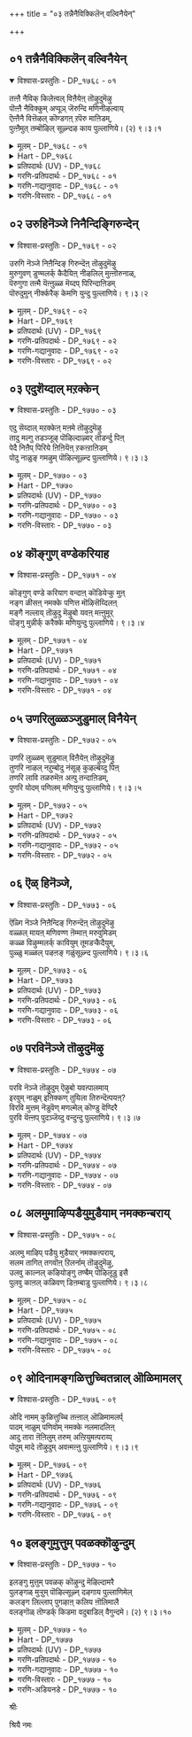 +++
title = "०३ तन्नैनैविक्किलॆन् वल्विनैयेन्"

+++


## ०१ तन्नैनैविक्किलॆन् वल्विनैयेन्

<details open><summary>विश्वास-प्रस्तुतिः - DP_१७६८ - ०१</summary>

तऩ्ऩै नैविक् किलेऩ्वल् विऩैयेऩ् तॊऴुदुमॆऴु  
पॊऩ्ऩै नैविक्कुम् अप्पूञ् जॆरुन्दि मणिनीऴल्वाय्  
ऎऩ्ऩैनै वित्तॆऴल् कॊण्डगऩ् ऱपॆरु माऩिडम्,  
पुऩ्ऩैमुत् तम्बॊऴिल् सूऴ्न्दऴ काय पुल्लाणिये। (२) ९।३।१
</details>

<details><summary>मूलम् - DP_१७६८ - ०१</summary>

तऩ्ऩै नैविक् किलेऩ्वल् विऩैयेऩ् तॊऴुदुमॆऴु  
पॊऩ्ऩै नैविक्कुम् अप्पूञ् जॆरुन्दि मणिनीऴल्वाय्  
ऎऩ्ऩैनै वित्तॆऴल् कॊण्डगऩ् ऱपॆरु माऩिडम्,  
पुऩ्ऩैमुत् तम्बॊऴिल् सूऴ्न्दऴ काय पुल्लाणिये। (२) ९।३।१
</details>

<details><summary>Hart - DP_१७६८</summary>

She says,  
“O heart, you suffer with your love \ for him:  
How can I control it?  
Is it because of my bad karma?  
In the cool shadows of the cherundi grove  
blooming with golden flowers he loved me  
and then left me taking my beauty with him:  
He is the god of Thiruppullāni  
where the punnai trees shed pearl-like flowers in the groves:  
O heart, let us go there and worship him:”
</details>

<details><summary>प्रतिपदार्थः (UV) - DP_१७६८</summary>

**वल्विऩैयेऩ्** = कॊडिय पावत्तैयुडैय नाऩ्; **तऩ्ऩै** = ऎऩ्ऩै; **नैविक्किलेऩ्** = अऴित्तुक्कॊळ्ळ माट्टेऩ्; **पॊऩ्ऩै** = पॊऩ्ऩै; **नैविक्कुम्** = तोऱ्कडिक्कवल्ल; **अप् पूञ् जॆरुन्दि** = पुऩ्ऩैप् पूक्कळिऩ्; **मण नीऴल् वाय्** = मणमुळ्ळ निऴलिले; **ऎऩ्ऩै नैवित्तु** = ऎऩ्ऩै ईडुबडुत्ति कलन्द; **ऎऴिल्** = ऎऩ् मेऩि निऱत्तै; **कॊण्डु अगऩ्ऱ** = कवर्न्दु कॊण्डु अगऩ्ऱ; **पॆरुमाऩिडम्** = पॆरुमाऩ् इरुक्कुमिडम्; **पुऩ्ऩै मुत्तम्** = मुत्तुप्पोऩ्ऱ पूक्कळैयुडैय; **पॊऴिल्** = पुऩ्ऩैमरच् चोलैगळाल्; **सूऴ्न्दु अऴगु आय** = सूऴ्न्द अऴगिय; **पुल्लाणिये** = तिरुप्पुल्लाणियै; **तॊऴुदुम् ऎऴु** = तॊऴुवोम् ऎऴुन्दिरु मऩमे!
</details>

<details><summary>गरणि-प्रतिपदार्थः - DP_१७६८ - ०१</summary>

तन्नै=नन्नन्नु, नैविक्किल्=बाधॆगॆ ऒळगु माडुवुदरिन्द, ऎन्=एनु फल? वल् विनैयेन्=कडुपापगळन्नु नानु माडिदवळु, तॊऴुदुम्=पूजिसि, ऎऴु=अभ्युदयगॊळ्ळुवुदक्कॆ, पॊन्नै=चिन्नवन्नु, नैविक्कूम्=निवाळिसुवन्थ, अ पू शॆरुन्दि=आ हूवाद सुरहॊन्नॆय, मणम्=परिमळद, नीऴल् वाय्=नॆळलिनल्लि, ऎन्नै=नन्नन्नु, नैवित्तु=हण्णुमाडि, ऎऴिल् कॊण्डु=सौन्दर्यवन्नु सूरॆगॊण्डु, अहन्ऱ=अगलि होद, पॆरुमान्=\(भगवन्तन\) परमपुरुषन, इडन्=स्थळवाद, पुन्नै=सुरहॊन्नॆय, मुत्तुम्=मुत्तिनन्थ मॊग्गुगळुळ्ळ, पॊऴिल्=तोपुगळिन्द, शूऴ्न्द=सुत्तुवरिद,अऴहाय=सुन्दरवाद\(सॊबगिन\), पुल्लाणिये-तिरुप्पुल्लाणि क्षेत्रवे.
</details>

<details><summary>गरणि-गद्यानुवादः - DP_१७६८ - ०१</summary>

नन्नन्नु बाधॆगॆ ऒळगु माडुवुदरिन्द एनु फल? नानु कडुपापि, पूजिसि अभ्युदयगॊळ्ळुवुदक्कॆ चिन्नवन्नु निवाळिसुवन्थ \(सूरॆगॊळ्ळुवन्थ\) आ हूवाद सुरहॊन्नॆय परिमळद नॆरळिनल्लि नन्नन्नु हण्णुमाडि\(पक्वगॊळिसि\) नन्न सौन्दर्यवन्नु सूरॆगॊण्डु अगलिहोद परमपुरुषनु नॆलसिरुव स्थळवॆन्दरॆ, मुत्तिनन्थ सुरहॊन्नॆय मॊग्गुगळुळ्ळ तोपुगळिन्द सुत्तुवरिद सॊबगिन तिरुप्पुल्लाणि क्षेत्रवे.\(१\)
</details>

<details><summary>गरणि-विस्तारः - DP_१७६८ - ०१</summary>

हिन्दिन तिरुमॊऴिगळल्लि आऴ्वाररु तम्मन्नु परमपुरुषनाद भगवन्तनल्लि अनुरक्तळागिरुव नवयौवन सुन्दरियॆन्दु भाविसिकॊण्डु, तन्न स्वामियु तन्न मनद इङ्गितवन्नु ऎन्दिगॆ ईडेरिसुवनो ऎन्दु हम्बलिसि हाडिदरष्टॆ. स्वामियु अवरन्नु

बॆरगुगॊळिसि, अवरॊडनॆ कूडिकॊण्डु अवर सेवॆयन्नु कैगॊळ्ळदन्तॆ, अवरिन्द अगलिहोदनु. आद्दरिन्द अवनन्नु हुडुकुत्ता अवनु नॆलसिरुव दिव्यक्षेत्रक्कॆ तावे होगलिद्दारॆ.

युवतियु\(आऴ्वाररु\)हेळुत्ताळॆ- नन्न प्रियतमनु नन्न बळिगॆ बरुत्तानॆन्दु अवनिगागि ऎदुरुनोडुत्ता, नाने नन्ननु हिंसॆपडिसिकॊळ्ळुवुदरिन्द एनु फल? स्वामियु तन्न दिव्यसौन्दर्यवन्नु ननगॆ तोरिसि, बॆरगुगॊळिसि, नन्न मनस्सन्नु सूरॆगॊण्डु नन्नन्नु हण्णुमाडि, नन्नन्नगलि हॊरटुहोदनल्ल\! मुत्तिनन्तिरुव सुरहॊन्नॆय मॊग्गुगळु जगियुत्तिरुव तोपुगळिन्द सुत्तुवरिदिरुव सॊबगिनिन्द तुम्बिरुव तिरुप्पुल्लाणि क्षेत्रदल्लि नन्न स्वामियु नॆलसिद्दानाद्दरिन्द, नानु अल्लिगे होगि अवनॊडनॆ कलॆतुकॊळ्ळुवॆनु.
</details>

## ०२ उरुहिनॆञ्जे निनैन्दिङ्गिरुन्देन्

<details open><summary>विश्वास-प्रस्तुतिः - DP_१७६९ - ०२</summary>

उरुगि नॆञ्जे निऩैन्दिङ् गिरुन्दॆऩ् तॊऴुदुमॆऴु  
मुरुगुवण् डुण्मलर्क् कैदैयिऩ् नीऴलिल् मुऩ्ऩॊरुनाळ्,  
पॆरुगुगा तऩ्मै यॆऩ्ऩुळ्ळ मॆय्दप् पिरिन्दाऩिडम्  
पॊरुदुमुन् नीर्क्करैक् केमणि युन्दु पुल्लाणिये। ९।३।२
</details>

<details><summary>मूलम् - DP_१७६९ - ०२</summary>

उरुगि नॆञ्जे निऩैन्दिङ् गिरुन्दॆऩ् तॊऴुदुमॆऴु  
मुरुगुवण् डुण्मलर्क् कैदैयिऩ् नीऴलिल् मुऩ्ऩॊरुनाळ्,  
पॆरुगुगा तऩ्मै यॆऩ्ऩुळ्ळ मॆय्दप् पिरिन्दाऩिडम्  
पॊरुदुमुन् नीर्क्करैक् केमणि युन्दु पुल्लाणिये। ९।३।२
</details>

<details><summary>Hart - DP_१७६९</summary>

She says,  
“O heart! You melt with love:  
What is the use of staying here thinking of him?  
Once, one day, he loved me under the shadow of blooming thazhai plants  
where singing bees drink honey from the flowers,  
and left me there  
and since then my love for him has grown in my heart:  
He is the god of Thiruppullāni where the waves dash on the banks  
of the river and leave jewels:  
O heart, come let us go and worship him:”
</details>

<details><summary>प्रतिपदार्थः (UV) - DP_१७६९</summary>

**नॆञ्जे!** = मऩमे!; **इङ्गु इरुन्दु** = इङ्गेयिरुन्दुगॊण्डु; **निऩैन्दु उरुगि** = सिन्दित्तु उरुगुवदऩाल्; **ऎऩ्** = ऎऩ्ऩ पयऩ्; **मुरुगु वण्डु उण्** = वण्डुगळ् तेऩैप् परुगुम्; **मलर्क् कैदैयिऩ्** = ताऴम्बूक्कळिऩ्; **नीऴलिऩ् मुऩ् ऒरुनाळ्** = निऴलिले मुऩ्बु ऒरु नाळ्; **ऎऩ् उळ्ळम्** = ऎऩ् नॆञ्जिल्; **पॆरुगु कादऩ्मै ऎय्द** = कादल् वळर्त्तवऩ्; **पिरिन्दाऩ्** = पिरिन्दु पोऩ पॆरुमाऩ्; **इडम्** = इरुक्कुमिडम्; **पॊरुदु** = अलैगळोडु; **मुन्नीर् करैक्के** = कूडिऩ कडऱ्करैयिले; **मणि उन्दु** = रत्ऩङ्गळैत् तळ्ळिक्कॊण्डु वरुम्; **पुल्लाणिये** = तिरुबुल्लाणियैच् चॆऩ्ऱु अडैन्दु; **तॊऴुदुम् ऎऴु** = तॊऴुवोम् ऎऴुन्दिरु
</details>

<details><summary>गरणि-प्रतिपदार्थः - DP_१७६९ - ०२</summary>

उरुहि=करगिद, नॆञ्जे=मनस्से, निनैन्दु=नॆनॆनॆनॆदु, इङ्गॆ-इल्लिये, इरुन्दु=इरुवुदरिन्द, ऎन्=एनु फल? तॊऴुदुम् ऎऴु= सेवॆ माडुवुदक्कॆ एळु\(हॊरडु\), मुरुहु=जेनन्नु, वण्डु=दुम्बिगळु, उण्=उण्णुवन्थ, मलर्=हूवाद, कैदैयिन्=केदगॆय मरगळ, नीऴलिल्=नॆरळल्लि, मुन् ऒरुनाळ्=हिन्दॆ ऒन्दु दिन, पॆरुहु=उक्कि बरुत्तिरुव\(हरियुत्तिरुव\), कादन्मै=प्रेमवन्नु, ऎन् उळ्ळम् ऎय्द=नन्न अन्तरङ्गवु पडॆयुवन्तॆ माडि, पिरिन्दा=अगलि होदवन, इडम्=स्थळवॆम्बुदु

पॊरुदु=अलॆगळन्नु बडिदु, मुन्नीर्=कडलु, करैक्के-दडक्के,मणि=रत्नगळन्नु, उन्दु=तळ्ळुवन्थ, पुल्लाणिये-तिरुप्पुल्लाणि क्षेत्रवे.
</details>

<details><summary>गरणि-गद्यानुवादः - DP_१७६९ - ०२</summary>

करगिद मनस्स्, नॆनॆनॆनॆदु इल्लिये इरुवुदरिन्द फलवेनु? सेवॆ माडुवुदक्कॆ एळु\(हॊरडु\). दुम्बिगळु जेनन्नुण्णुवन्थ केदगॆ\(ताळॆ\)हूगळु तुम्बिरुव मरगळ नॆरळल्लि, हिन्दॆ ऒन्दु दिन नन्न अन्तरङ्गवु उक्किहरियुवन्थ प्रेमवन्नु पडॆयुवन्तॆ माडि, अगलिहोदवन स्थळवॆम्बुदु कडलु तन्न अलॆगळिन्द दडक्के रत्नगळन्नु ऎरचि तळ्ळुवन्थ तिरुप्पुल्लाणि क्षेत्रवे.\(२\)
</details>

<details><summary>गरणि-विस्तारः - DP_१७६९ - ०२</summary>

युवतियु\(आऴ्वाररु\)हेळुत्ताळॆ- नॊन्दु, करगि होगिरुव नन्न मनस्से, हिन्दॆ नडॆदद्दन्नु नॆनॆनॆनॆदु इल्लिये इरुवुदरिन्द बरुव लाभवेनु? हीगॆ माडुवुदरिन्द नन्न प्रियतमनु नन्न बळिगॆ बरुवने? हिन्दॆ ऒन्दु सल, परिमळदिन्द तुम्बि जेनु मुत्तुत्तिरुव केदगॆय वनदल्लि, मरद नॆरळल्लि स्वामियु ननगॆ काणिसिकॊण्डनु. नन्नन्नु समीपिसिदनु. अवनल्लि ननगॆ प्रेमवुण्टागुवन्तॆयू, नन्न अन्तरङ्गदिन्द प्रेमवु उक्कि हरियुवन्तॆयू माडिदनु. आ कूडले नन्नन्नगलि होदनल्ल\! ईग आ प्रियतमनु नॆलसिरुव स्थळवॆन्दरॆ कडल् करॆयल्लिरुव, कडलिन अलॆगळु नवरत्नगळन्नु दडक्कॆ ऎरचि तळ्ळुत्तिरुवन्थ तिरुप्पुल्लाणि क्षेत्रवे. मनस्से अल्लिगॆ होगोण नडॆ. नन्न प्रियतमनन्नु सन्दर्शिसोण. अवन सेवॆयल्लि तॊडगि उद्धार हॊन्दोण.
</details>

## ०३ एदुशॆय्दाल् मऱक्केन्

<details open><summary>विश्वास-प्रस्तुतिः - DP_१७७० - ०३</summary>

एदु सॆय्दाल् मऱक्केऩ् मऩमे तॊऴुदुमॆऴु  
तादु मल्गु तडञ्जूऴ् पॊऴिल्दाऴ्वर् तॊडर्न्दु पिऩ्  
पेदै निऩैप् पिरिये ऩिऩियॆऩ् ऱकऩ्ऱाऩिडम्  
पोदु नाळुङ् गमऴुम् पॊऴिल्सूऴ्न्द पुल्लाणिये। ९।३।३
</details>

<details><summary>मूलम् - DP_१७७० - ०३</summary>

एदु सॆय्दाल् मऱक्केऩ् मऩमे तॊऴुदुमॆऴु  
तादु मल्गु तडञ्जूऴ् पॊऴिल्दाऴ्वर् तॊडर्न्दु पिऩ्  
पेदै निऩैप् पिरिये ऩिऩियॆऩ् ऱकऩ्ऱाऩिडम्  
पोदु नाळुङ् गमऴुम् पॊऴिल्सूऴ्न्द पुल्लाणिये। ९।३।३
</details>

<details><summary>Hart - DP_१७७०</summary>

She says,  
“I am innocent: What can I do to forget him?  
Come, get up and let us worship him:  
He followed me into the grove  
dripping with pollen and filled with ponds  
and promised me he wouldn’t leave me, but he did:  
He is the god of Thiruppullāni  
where the fragrance of flowers spreads all day:  
O heart, come, let us go there and worship him:”
</details>

<details><summary>प्रतिपदार्थः (UV) - DP_१७७०</summary>

**मऩमे!** = मऩमे!; **एदु सॆय्दाल्** = ऎदैच् चॆय्वदऩाल् अवरै; **मऱक्केऩ्** = मऱप्पेऩ् मऱक्क मुडियविल्लैये; **तादु मल्गु** = पूक्कळिऩ् मगरन्दत्तूळ् निऱैन्द; **तडम् सूऴ्** = तडागङ्गळाल् सूऴ्न्द; **पॊऴिल्** = सोलैगळिऩ्; **ताऴ्वर्** = अरुगे ऎऩ्ऩै; **तॊडर्न्दु** = तॊडर्न्दु वन्दु; **पिऩ् पेदै निऩ्ऩै** = पेदैये! उऩ्ऩै; **पिरियेऩ् इऩि ऎऩ्ऱु** = इऩि पिरियमाट्टेऩ् ऎऩ्ऱु; **अगऩ्ऱाऩ्** = सॊल्लि पिरिन्द; **इडम्** = पॆरुमाऩिरुक्कुमिडम्; **पोदु नाळुम्** = ऎप्पोदुम् पूक्कळिऩ्; **कमऴुम्** = मणम् कमऴुम्; **पॊऴिल् सूऴ्न्द** = सोलैगळ् सूऴ्न्द; **पुल्लाणिये** = तिरुबुल्लाणियैच् चॆऩ्ऱु अडैन्दु; **तॊऴुदुम् ऎऴु** = तॊऴुवोम् ऎऴुन्दिरु
</details>

<details><summary>गरणि-प्रतिपदार्थः - DP_१७७० - ०३</summary>

एदु शॆय्दाल्=एनु माडिदरॆ, मऱक्केन्=नानु मरॆयबल्लॆ \(मरॆयुवुदक्कॆ साध्य?\) मनमे=मनस्से, तॊऴुदुम् =सेवॆ माडुवुदक्कॆ, ऎऴु=ऎद्देळु, तादु=हूविन परागगळु, मल् हु=तुम्बिकॊण्डिरुव, तटम्=तटाकगळिन्द, शूऴ्-सुत्तुवरिदिरुव, पॊऴिल्=तोपिन, ताऴ्वर्=ऎल्लॆयन्नु, तॊडर्न्दु=सेरि, पिन्=आमेलॆ

पेदै=एनू अरियदवळे, निन्नै=निन्नन्नु, पिरियेन् इनि=इन्नु अगलुवुदिल्ल, ऎन्ऱु=ऎन्दु हेळि, अहन्ऱान् इडम्=अगलिदवन स्थळवॆन्दरॆ, पोदु=अरळुव मॊग्गु, नाळुम्=यावागलू, कमऴुम्=घमघमिसुव, पॊऴिल्=तोपुगळिन्द, शूऴ्न्द=सुत्तुवरिद, पुल्लाणिये=तिरुप्पुल्लाणि क्षेत्रवे.
</details>

<details><summary>गरणि-गद्यानुवादः - DP_१७७० - ०३</summary>

एनु माडिदरॆ ताने नानु मरॆयुवुदक्कादीतु? मनस्से, सेवॆ माडुवुदक्कॆ ऎद्देळु. हूविन परागगळु तुम्बिकॊण्डिरुव तटाकगळिन्द सुत्तुवरिदिरुव तोपिन ऎल्लॆयन्नु सेरि, आ बळिक, “एनू अरियदवळे, इन्नु निन्नन्नु अगलुवुदिल्ल”ऎन्दु हेळि, अगलिदवन स्थळवॆन्दरॆ, अरळुव मॊग्गु यावागलू घमघमिसुव तोपुगळिन्द सुत्तुवरिदिरुव तिरुप्पुल्लाणिये.\(३\)
</details>

<details><summary>गरणि-विस्तारः - DP_१७७० - ०३</summary>

“एनु माडिदरॆ.......मरॆयुवुदक्कादीतु?” प्रेमिगळु अगलिदरॆ, जॊतॆगूडदिद्दरॆ, दूरसरिदरॆ, कण्मरॆयादरॆ-परस्पर मरॆयलु साध्य ऎम्बुदु सामान्यवाद अभिप्राय. आदरॆ, प्रेमवु दृढवादल्लि ई याव बगॆय उपायवू फलकारियागुवुदिल्ल. भक्तनिगॆ भगवन्तनल्लि दृढवाद भक्तिमूडदिद्दरॆ, भक्तनन्नु भगवन्तनिन्द एने माडिदरू, भक्तन मनस्सिनिन्द भगवन्तनन्नु तॊडॆदुहाकुवुदक्कॆ साध्यवागुवुदिल्ल.

“एनू अरियदवळे, इन्नु निन्निन्द अगलुवुदिल्ल”- प्रियतमनु तन्न प्रियळन्नु एकान्तस्थळक्कॆ करॆदॊय्दु, अवळन्नु नम्बिसि, तनगॆ अवळल्लि अचलवाद प्रेमविदॆयॆन्दु हेळुव मातुगळिवु. प्रापञ्चिकराद कृत्रिमप्रेमिगळ जाडन्नरियद परिशुद्धवाद मनस्सिनिन्द प्रेमिसुव प्रियळे “एनू अरियदवळु”- मुग्धप्रेयसि. तन्न प्रियनल्लि अवळिगिरुव शुद्धवाद प्रेमवे अवन मातन्नु नम्बुवन्तॆ माडुत्तदॆ. ऒन्दु वेळॆ, प्रियनु तन्न मातन्नु मुरिदरो? अवळिगॆ बलुदुःखवागुवुदु, वास्तववे. अवनन्नु हुडुकिकॊण्डु होगि, अवनन्नु ऒलिसिकॊण्डु तन्नवनन्नागि माडिकॊळ्ळुवुदे आ मुग्धप्रेमिय कॆलस.

हागॆये, भगवन्तनन्नु शुद्धमनदिन्द प्रेमिसुव भक्तनिगॆ भगवन्तन आश्वासनॆयल्लि पूर्णनम्बिकॆ. ऒन्दुवेळॆ स्वामियु भक्तन अन्तरङ्गदिन्द जारिहोदनॆन्दरॆ, आ अगलिकॆयन्नु ताळलारदॆ, भक्तनु तन्न प्रियतमनन्नु हुडुकिकॊण्डु होगि, मत्तॆ अवनन्नु तन्न अन्तरङ्गदल्लि सेरिसिकॊळ्ळुववरॆगू बिड.

युवतियु\(आऴ्वाररु\) हेळुत्ताळॆ- मनस्से, नन्न प्रियतमनन्नु नानु एनू माडिदरू मरॆयुवुदक्कागुवुदिल्ल. हिन्दॆ, अवनु नन्नन्नु बलुसुन्दरवाद एकान्त स्थळक्कॆ करॆदॊय्दु, हूगळिन्द तुम्बिकॊण्डु अवुगळ परागवन्नु समृद्धियागि चॆल्लि, अदर कम्पन्नु ऎल्लॆल्लियू हरडिरुवन्थ तटाकगळ्य् तोपुगळन्नु सुत्तुवरिदिवॆ. आ तोपिन ऎल्लॆगॆ नन्नन्नु नन्न प्रियतमनु करॆदॊय्दनु. अलि ऒण्टियागिरुव ननगॆ गुट्टिन नम्बुगॆय मातन्नु हेळिद. “इन्नुनानु निन्नन्नु अगलि होगुवुदे इल्ल” ऎन्द. आदरेनु? अवनु नन्नन्नु अगलिहोदनल्ल\! आगिन सन्निवेशवन्नु अवन दिव्यप्रेमवन्नु नानु हेगॆ मरॆतेनु? मनस्से नडॆ. अवनीग तिरुप्पुल्लाणियल्लि, यावागलू घमघमिसुव हूदोटगळ नडुवॆ नॆलसिद्दानॆ. नावु अल्लिगॆ होगोण. अवन सेवॆयल्लि तॊडगि, अवनन्नु ऒलिसिकॊळ्ळोण.
</details>

## ०४ कॊङ्गुण् वण्डेकरियाह

<details open><summary>विश्वास-प्रस्तुतिः - DP_१७७१ - ०४</summary>

कॊङ्गुण् वण्डे करियाग वन्दाऩ् कॊडियेऱ्कु मुऩ्  
नङ्ग ळीसऩ् नमक्के पणित्त मॊऴिसॆय्दिलऩ्  
मङ्गै नल्लाय् तॊऴुदु मॆऴुबो यवऩ् मऩ्ऩुमूर्  
पॊङ्गु मुन्नीर्क् करैक्के मणियुन्दु पुल्लाणिये। ९।३।४
</details>

<details><summary>मूलम् - DP_१७७१ - ०४</summary>

कॊङ्गुण् वण्डे करियाग वन्दाऩ् कॊडियेऱ्कु मुऩ्  
नङ्ग ळीसऩ् नमक्के पणित्त मॊऴिसॆय्दिलऩ्  
मङ्गै नल्लाय् तॊऴुदु मॆऴुबो यवऩ् मऩ्ऩुमूर्  
पॊङ्गु मुन्नीर्क् करैक्के मणियुन्दु पुल्लाणिये। ९।३।४
</details>

<details><summary>Hart - DP_१७७१</summary>

She says,  
“O friend, you are beautiful among women!  
Carrying a Garuda flag he came to me, loved me  
and promised that he would not leave me  
but he didn’t keep his promise:  
The only witness there was the bee that drinks honey:  
He stays in Thiruppullāṇi where the rising waves of the ocean  
dash on the banks of the river and leave jewels behind:  
Come, let us go and worship him there:”
</details>

<details><summary>प्रतिपदार्थः (UV) - DP_१७७१</summary>

**कॊङ्गु उण्** = तेऩुण्णुम्; **वण्डे** = वण्डु ऒऩ्ऱे; **करियाग** = साक्षियाग; **कॊडियेऱ्कु मुऩ्** = पाबियाऩ ऎऩ् मुऩ्; **वन्दाऩ् नङ्गळ् ईसऩ्** = वन्दाऩ् वन्द पॆरुमाऩ्; **नमक्के पणित्त** = मुऩ्बु ऎऩ्ऩिडम्; **मॊऴि सॆय्दिलऩ्** = सॊऩ्ऩबडि सॆय्यविल्लै; **मङ्गै नल्लाय्!** = उयिर्त्तोऴिये!; **पोय् अवऩ्** = अन्द पॆरुमाऩ् पोय्; **मऩ्ऩुम् ऊर्** = इरुक्कुमिडम्; **मणि** = रत्ऩङ्गळै; **उन्दु** = तळ्ळिक्कॊण्डु वरुम्; **पॊङ्गु मुन्नीर्** = अलैमोदुगिऩ्ऱ; **करैक्के** = कडऱ्करैयिलुळ्ळ; **पुल्लाणिये** = तिरुबुल्लाणियैच् चॆऩ्ऱु अडैन्दु; **तॊऴुदुम् ऎऴु** = तॊऴुवोम् ऎऴुन्दिरु
</details>

<details><summary>गरणि-प्रतिपदार्थः - DP_१७७१ - ०४</summary>

कॊङ्गु=मधुवन्नु, उण्=उण्णुव, वण्डॆ=दुम्बिगळे, करि आह=साक्षियागि, वन्दान्=बन्दनु, कॊडियेऱ्कु=पापिय हत्तिरक्कॆ, मुन्=हिन्दॆ ऒन्दु सल, नङ्गळ् ईशन्=नम्म \(नन्न\)स्वामियु, नमक्के=नमगॆये\(ननगेये\), पणित्त=आडिद\(हेळिद\), मॊऴि=मातिनन्तॆ, शॆय्दिलन्=माडलिल्ल, मङ्गैनल्लाय्=ऒळ्ळॆय हॆण्णे, तॊऴुदुम्=सेवॆ माडुवुदक्कॆ, ऎऴु=ऎद्देळु, पॊय्=होगि,अवन्=अवनु\(प्रियतमनु\), मन्नुम्=नॆलसिरुव, ऊर्=ऊरु ऎन्दरॆ

पॊङ्गु=अलॆगळु उक्किएळुव, मुन्नीर्=कडलु, करैक्के-दडक्कॆ, मणि=रत्नगळन्नु, उन्दु=तळ्ळि ऎरचुव, पुल्लाणिये=तिरुप्पुल्लाणि क्षेत्रवे.
</details>

<details><summary>गरणि-गद्यानुवादः - DP_१७७१ - ०४</summary>

ऒळ्ळॆय हॆण्णे, मधुवन्नुण्णुव दुम्बिगळ साक्षियागि नन्न स्वामियु पापियाद नन्न बळिगॆ बन्दनु. हिन्दॆ अवनु नन्नल्लि आडिद मातिनन्तॆ माडलिल्ल\! अवनीग नॆलसिरुवुदु अलॆगळु उक्कि एळुव कडलु रत्नगळन्नु दडक्कॆ तळ्ळि ऎरचुव तिरुप्पुल्लाणियल्ले. ऎद्देळु, नावु अल्लिगॆ होगि अवन सेवॆयल्लि तॊडगोण.\(४\)
</details>

<details><summary>गरणि-विस्तारः - DP_१७७१ - ०४</summary>

युवतियु आग तन्न आप्तगॆळति\(तन्न मनस्से?\)यॊडनॆ हेळुत्तिद्दाळॆ- ऒळ्ळॆय हॆण्णे, निन्नॊडनॆ नानु निजवन्ने हेळुत्तिद्देनॆ. नन्न प्रियतमनु नन्न बळिगॆ बन्दद्दु निजवे. याव मरद नॆरळल्लि अवनु नन्नन्नु सन्धिसिदनो, आ मरद हूगळल्लि मधुवन्नुण्डु नलियुत्तिद्द दुम्बिगळे अदक्कॆ साक्षि. अल्लि “नानु इन्नु मेलॆ निन्नन्नु अगलिहोगुवुदिल्ल”ऎन्दु अवनु ननगॆ आत्मीयवागि हेळिदनु. अवनाडिदन्तॆ नडॆदुकॊळ्ळलिल्ल. नन्नन्नु ऒण्टिगळन्नागि माडिद्दानॆ., कडलु आ करॆगॆ तन्न अलॆगळिन्द रत्नगळन्ने तळ्ळितन्दु हाकुत्तदॆ. आ क्षेत्रक्कॆ होगोण नडॆ. अल्लि अवनन्नु सन्धिसोण. अवन् सेवॆयल्लि तॊदगोण. अवनन्नु ऒलिसिकॊळ्ळोण.
</details>

## ०५ उणरिलुळ्ळञ्जुडुमाल् विनैयेन्

<details open><summary>विश्वास-प्रस्तुतिः - DP_१७७२ - ०५</summary>

उणरि लुळ्ळम् सुडुमाल् विऩैयेऩ् तॊऴुदुमॆऴु  
तुणरि नाऴल् नऱुम्बोदु नंसूऴ् कुऴल्बॆय्दु पिऩ्  
तणरि लावि तळरुमॆऩ अऩ्पु तन्दाऩिडम्,  
पुणरि योदम् पणिलम् मणियुन्दु पुल्लाणिये। ९।३।५
</details>

<details><summary>मूलम् - DP_१७७२ - ०५</summary>

उणरि लुळ्ळम् सुडुमाल् विऩैयेऩ् तॊऴुदुमॆऴु  
तुणरि नाऴल् नऱुम्बोदु नंसूऴ् कुऴल्बॆय्दु पिऩ्  
तणरि लावि तळरुमॆऩ अऩ्पु तन्दाऩिडम्,  
पुणरि योदम् पणिलम् मणियुन्दु पुल्लाणिये। ९।३।५
</details>

<details><summary>Hart - DP_१७७२</summary>

She says,  
“When I think of what happened to me my heart burns:  
Surely I have done bad karma:  
He decorated my hair with bunches of flagrant nyāzhal flowers,  
and loved me, but then he left me and I suffer:  
He is the god of Thirupullāni where the waves of the ocean leave conches  
and jewels on the shores: Come, let us go there and worship him:”
</details>

<details><summary>प्रतिपदार्थः (UV) - DP_१७७२</summary>

**विऩैयेऩ् उळ्ळम्** = पावियाऩ ऎऩ् उळ्ळम्; **उणरिल्** = अवरै निऩैत्त मात्तिरत्तिले; **सुडुमाल्** = कॊदिक्किऱदु; **तुणरि नाऴल्** = पूङ्गॊत्तुक्कळै उडैय कॊङ्गु; **नऱुम् पोदु** = पूक्कळिऩ् मणम् मिक्क पूक्कळै; **नम् सूऴ् कुऴल् पॆय्दु** = ऎऩ् तलैयिले सूट्टि; **पिऩ् तणरिल्** = इऩि उऩ्ऩै विट्टुप् पिरिन्दाल्; **आवि** = ऎऩ् उयिर्; **तळरुम् ऎऩ** = पिरिन्दु पोगुम् ऎऩ्ऱु; **अऩ्बु तन्दाऩ्** = अऩ्बु काट्टि पिऩ् पिरिन्द; **इडम्** = पॆरुमाऩ् इरुक्कुमिडम्; **पुणरि ओदम्** = कडल् अलैगळ्; **पणिलम् मणि** = सङ्गुगळैयुम् रत्तिऩङ्गळैयुम्; **उन्दु** = तळ्ळिक्कॊण्डु वरुम्; **पुल्लाणिये** = तिरुबुल्लाणियैच् चॆऩ्ऱु अडैन्दु; **तॊऴुदुम् ऎऴु** = तॊऴुवोम् ऎऴुन्दिरु
</details>

<details><summary>गरणि-प्रतिपदार्थः - DP_१७७२ - ०५</summary>

उणरिल्=नॆनॆसिकॊण्डरॆ, उळम्=मनस्सु, शुडुम्=कुदियुत्तदॆ,बेयुत्तदॆ, आल्=अय्यो, विनैयेन्=पापिष्ठळे नानु, तॊऴुदुम्-सेवॆ माडुवुदक्कॆ, ऎऴु=ऎद्देळु, तुणर् इन् नाऴल्=सुन्दरवाद मल्लिगॆय बळ्ळिय, नऱुम्=सुवासनॆय, पोदु=हूगळन्नु

नम् शूऴ्=नम्मन्नु सुत्तुवरिदिरुव, कुऴल्-तलॆगूदलिगॆ, पॆय्दु=मुडिसि, पिन्=अनन्तर, तणरिल्=अगलिकॆयिन्द, आवि=उसिरु\(प्राणवु\), तळरुम्=हॊय्दाडुवुदु, सङ्कटपडुवुदु, ऎन=ऎम्बन्तॆ, अन्बुतन्दान्=प्रेमवन्नुण्टु माडिदवन, इडम्-स्थळवॆन्दरॆ, पुणरि=\(अलॆगळु\) ऒट्टुगूडि, ओदम्=कडलु, पणिलम्=शङ्खगळन्नू, मणि=रत्नगळन्नू, उन्दु=दडक्कॆ तळ्ळुव, पुल्लाणिये=तिरुप्पुल्लाणि क्षेत्रवे.
</details>

<details><summary>गरणि-गद्यानुवादः - DP_१७७२ - ०५</summary>

अय्यो, नॆनॆसिकॊण्डरॆ, मनस्सु कुदियुत्तदॆ\(बेयुत्तदॆ\) नानु पापिष्ठले\! मनस्से, ऎद्देळु, सेवॆ माडुवुदक्कॆ नडॆ. सुन्दरवाद मल्लिगॆय बळ्ळिय सुवासनॆय हूगळन्नु नन्नन्नु सुत्तुवरिदिरुव तलॆगूदलिगॆ मुडिसि, अनन्तर अगलिदरॆ प्राणवु सङ्कटपडुवुदु ऎम्बन्तॆ प्रीतियन्नु तोरिसिदवन स्थळवॆन्दरॆ, कडलिन अलॆगळु ऒट्टुगूडि शङ्खगळन्नू रत्नगळन्नू दडक्कॆ तळ्ळुवन्थ तिरुप्पुल्लाणिये.\(५\)
</details>

<details><summary>गरणि-विस्तारः - DP_१७७२ - ०५</summary>

युवतियु\(आऴ्वाररु\) आप्तसखियॊन्दिगॆ हेळुत्ताळॆ- सखी, नानु कडुपापि. हिन्दॆ नडॆद विषयवन्नु नानु नॆनॆसिकॊण्डरॆ, नन्न मनस्सु बॆन्दुहोगुत्तदॆ. ननगॆ बहळ सङ्कटवागुत्तदॆ. आग अवनु नन्नॊडनिद्दु, नीळवाद नन्न तलॆगूदलिगॆ घमघमिसुव मल्लिगॆ हूगळन्नु मुडिसिदनु. आमेलॆ, नाविब्बरू अगलिहोदॆवादरॆ नम्म प्राणगळे सङ्कटदिन्द हारिहोगुवुवु ऎम्बन्तॆ अवनु नन्नल्लि प्रीतियन्नु तोरिसिदनु. नन्नन्नु बॆरगुगॊळिसिदनु. आ बळिक नन्नन्नगलि हॊरटेहोदनल्ल\! अवनीग कडलिनिन्द अलॆगळु ऒट्टॊट्टागि नुग्गिबरुत्ता ऒळ्ळॆय शङ्खगळन्नू रत्नगळन्नू करॆगॆ तळ्ळि ऎरचुवन्थ कडलतीरदल्लिरुव तिरुप्पुल्लाणि क्षेत्रदल्लि नॆलसिद्दानॆ. सखी, नडॆ, नावु अल्लिगॆ होगोण. अवन सेवॆयल्लि तॊडगोण. अवनन्नु ऒलिसिकॊळ्ळोण.
</details>

## ०६ ऎळ् हिनॆञ्जे,

<details open><summary>विश्वास-प्रस्तुतिः - DP_१७७३ - ०६</summary>

ऎळ्गि नॆञ्जे निऩैन्दिङ् गिरुन्दॆऩ् तॊऴुदुमॆऴु  
वळ्ळल् मायऩ् मणिवण्ण ऩॆम्माऩ् मरुवुमिडम्  
कळ्ळ विऴुम्मलर्क् कावियुम् तूमडऱ्कैदैयुम्,  
पुळ्ळु मळ्ळल् पऴऩङ् गळुंसूऴ्न्द पुल्लाणिये। ९।३।६
</details>

<details><summary>मूलम् - DP_१७७३ - ०६</summary>

ऎळ्गि नॆञ्जे निऩैन्दिङ् गिरुन्दॆऩ् तॊऴुदुमॆऴु  
वळ्ळल् मायऩ् मणिवण्ण ऩॆम्माऩ् मरुवुमिडम्  
कळ्ळ विऴुम्मलर्क् कावियुम् तूमडऱ्कैदैयुम्,  
पुळ्ळु मळ्ळल् पऴऩङ् गळुंसूऴ्न्द पुल्लाणिये। ९।३।६
</details>

<details><summary>Hart - DP_१७७३</summary>

She says,  
“O heart, what is the use of worrying and staying here thinking of Māyan,  
our generous, sapphire-colored lord and his love?  
He is the god of Thiruppullāṇi surrounded with birds  
and fields with wet sand where kāvi flowers drip honey  
and thāzhai flowers with beautiful leaves bloom,  
opening their lovely petals: Come, let us go there and worship him: :”
</details>

<details><summary>प्रतिपदार्थः (UV) - DP_१७७३</summary>

**ऎळ्गि नॆञ्जे!** = अवऩिडम् ईडुबट्ट मऩमे!; **निऩैन्दु इङ्गु** = अवऩै सिन्दित्तु उरुगि इङ्गु; **इरुन्दु ऎऩ्** = इरुन्दु ऎऩ्ऩ पयऩ्; **वळ्ळल् मायऩ्** = वळ्ळलाऩवऩ् अवऩ् मायऩ्; **मणिवण्णऩ्** = मणिवण्णऩ्; **ऎम्माऩ्** = ऎम्बॆरुमाऩ्; **मरुवुम् इडम्** = विरुम्बियिरुक्कुमिडम्; **कळ् अविऴुम्** = मदु पॆरुगुम्; **मलर्क् कावियुम्** = सॆङ्गऴुनीर् मलर्गळुम्; **तू मडल्** = वॆळुत्तमडल् कळैयुडैय; **कैदैयुम्** = ताऴैगळुम्; **पुळ्ळुम् अळ्ळल्** = पलवगैयाऩ पऱवैगळुम्; **पऴऩङ्गळुम्** = सेऱुमिक्क वयल्गळुम्; **सूऴ्न्द** = सूऴ्न्द; **पुल्लाणिये** = तिरुबुल्लाणियैच् चॆऩ्ऱु अडैन्दु; **तॊऴुदुम् ऎऴु** = तॊऴुवोम् ऎऴुन्दिरु
</details>

<details><summary>गरणि-प्रतिपदार्थः - DP_१७७३ - ०६</summary>

ऎळ् हि=व्यथॆपट्टुकॊण्डु, सङ्कटदिन्द, नॆञ्जे=मनस्से, निनैन्दु=चिन्तिसुत्ता, इङ्गु=इल्लिये, इरुन्दु=इरुवुदरिन्द, ऎन्=एनु फल? तॊऴुदुम्=सेवॆमाडुवुदक्कॆ, ऎऴु=ऎद्देळु, वळ्ळल्=उदारियू, मायन्=आश्चर्यकारियू, मणिवण्णन्=नीलमणियन्तॆ देहकान्तियुळ्ळवनू, ऎम्मान्=नम्म स्वामियू, मरुवुम्=नॆलसिरुव, इडम्=स्थळवॆन्दरॆ, कळ्=मधुवन्नु, अविऴुम्=सुरिसुव, मलर्=हूगळ, कावियुम्=कन्नैदिलॆयिन्दलू, तूमडल्=शुद्धवाद बिळिय ऎसळुगळुळ्ळ, कैदैयुम्=केदगॆ हूगळिन्दलू, पुळ्ळुम्=पक्षिगळिन्दलू, अळ्ळल्=कॆसरिन, पऴनङ्गळुम्=गद्दॆगळिन्दलू, शूऴ्न्द-सुत्तुवरिदिरुव, पुल्लाणिये=तिरुप्पुल्लाणि क्षेत्रवे.
</details>

<details><summary>गरणि-गद्यानुवादः - DP_१७७३ - ०६</summary>

मनस्से, व्यथॆपट्टुकॊण्डु कळॆदुहोदद्दन्नु चिन्तिसुत्ता इल्लिये इरुवुदरिन्द एनुफल? सेवॆ माडुवुदक्कॆ ऎद्देळु. परम उदारियू आश्चर्यकारियू नीलमणिय देहकान्तियुळ्ळवनू नम्म स्वामियू नॆलसिरुव स्थळवॆन्दरॆ, अरळि मधुवन्नु सुरिसुव कन्नैदिलॆ हूगळिन्दलू, परिशुद्धवाद ऎसळुगळुळ्ळ केदगॆ हूगळिन्दलू, पक्षिगळिन्दलू, कॆसरिन गद्दॆगळिन्दलू सुत्तुवरिदिरुव तिरुप्पुल्लाणि क्षेत्रवे.\(६\)
</details>

<details><summary>गरणि-विस्तारः - DP_१७७३ - ०६</summary>

युवतियु\(आऴ्वाररु\)हेळुत्ताळॆ- ”मनस्से हिन्दॆ नडॆदद्दन्नॆल्ला नॆनॆनॆनॆदु चिन्तिसुत्ता सङ्कटपडुत्तिरुवुदरिन्द बरुव लाभवेनु? नन्न प्रियतमनु परम उदारि. नन्न विषयदल्लि अवनिगॆष्टु प्रेम\! ऎष्टु कनिकर\! नन्न बळिगे अवनु बन्दनल्ल\! एकान्तवाद स्थळक्कॆ नन्नन्नु करॆदॊय्दनल्ल\! नन्न तलॆगॆ परिमळवन्नु सूसुव मल्लिगॆ हूवन्नु मुडिसिदनल्ल\! नन्नॊडनॆ कलॆतिद्दु, तन्न दिव्यवाद देहकान्तियिन्दलू,अतिशयवाद प्रेमदिन्दलू नानु नन्नन्ने मरॆयुवन्तॆ

माडिदनल्ल\! नन्न किवियल्लि पिसुमातिनिन्द “इन्नु मुन्दॆ निन्ननु बिट्टु अगलुवुदे इल्ल”ऎन्दु मातुकॊट्टनल्ल\! अय्यो, नानेनु माडलि\! आ बळिक नन्नन्नगलि अवनु हॊरटेहोदनु\! ईग अवनु मधुवन्नु उक्किहरिसुव कन्नैदिलॆ हूगळिन्दलू, शुद्धवाद ऎसळुगळुळ्ळ केदगॆ हूगळिन्दलू, बगॆबगॆय हक्किगळिन्दलू, कॆसरुगद्दॆगळिन्दलू सुत्तुवरिदिरुव तिरुप्पुल्लाणियल्लि नॆलसिद्दानॆ. मनस्से, ऎद्देळु. अल्लिगॆ होगोण. अवन् सेवॆयल्लि तॊडगोण. अवन ऒलवन्नु पडॆयोण.
</details>

## ०७ परविनॆञ्जे तॊऴुदुमॆऴु

<details open><summary>विश्वास-प्रस्तुतिः - DP_१७७४ - ०७</summary>

परवि नॆञ्जे तॊऴुदुम् ऎऴुबो यवऩ्पालमाय्  
इरवुम् नाळुम् इऩिक्कण् तुयिला तिरुन्दॆऩ्पयऩ्?  
विरवि मुत्तम् नॆडुवॆण् मणल्मेल् कॊण्डु वॆण्दिरै  
पुरवि यॆऩ्ऩप् पुदञ्जॆय्दु वन्दुन्दु पुल्लाणिये। ९।३।७
</details>

<details><summary>मूलम् - DP_१७७४ - ०७</summary>

परवि नॆञ्जे तॊऴुदुम् ऎऴुबो यवऩ्पालमाय्  
इरवुम् नाळुम् इऩिक्कण् तुयिला तिरुन्दॆऩ्पयऩ्?  
विरवि मुत्तम् नॆडुवॆण् मणल्मेल् कॊण्डु वॆण्दिरै  
पुरवि यॆऩ्ऩप् पुदञ्जॆय्दु वन्दुन्दु पुल्लाणिये। ९।३।७
</details>

<details><summary>Hart - DP_१७७४</summary>

She says,  
“O pitiful heart, what is the use of staying here  
thinking of his love, unable to sleep night and day?  
He stays In Thiruppullaṇi  
where the white waves come jumping like horses,  
bringing pearls and leaving them on the abundant white sand:  
O heart, let us go and worship him:”
</details>

<details><summary>प्रतिपदार्थः (UV) - DP_१७७४</summary>

**नॆञ्जे!** = मऩमे!; **पोय् अवऩ्** = पिरिन्दु पोऩ; **पालम् आय् परवि** = अवऩै निऩैत्तु तुदित्तु; **इऩि इरवुम् नाळुम्** = इऩि इरवुम् पगलुम्; **कण् तुयिलादु** = उऱङ्गादिरुप्पदऩाल्; **इरुन्दु ऎऩ् पयऩ्** = ऎऩ्ऩ पयऩ्; **विरवि मुत्तम्** = मुत्तुक्कळोडु कलन्दु; **नॆडु वॆण् मणल्** = निऱैय वॆण्मणल्गळै; **मेल् कॊण्डु** = कॊण्डु वन्दु; **वॆण्दिरै** = वॆळुत्त अलैगळ्; **पुरवि ऎऩ्ऩ** = कुदिरै पोल; **पुदम् सॆय्दु** = तावि वन्दु; **वन्दु उन्दु** = तळ्ळुमिडमाऩ; **पुल्लाणिये** = तिरुबुल्लाणियैच् चॆऩ्ऱु अडैन्दु; **तॊऴुदुम् ऎऴु** = तॊऴुवोम् ऎऴुन्दिरु
</details>

<details><summary>गरणि-प्रतिपदार्थः - DP_१७७४ - ०७</summary>

परवि=स्तोत्रमाडि, नॆञ्जे=मनस्से, तॊऴुदुम्=सेवॆ माडुवुदक्कॆ, ऎऴु=ऎद्देळु, पोय्=होगि, अवन्=अवन, पालम्=कडॆयवरु, आय्=आगि, इरवुम्=रात्रियू, नाळुम्=हगलू, इनि=इन्नु, कण् तुयिलादु=निद्रिसदन्तॆ, इरुन्दु=इरुवुदरिन्द, ऎन् पयन्=एनु प्रयोजन? विरवि=समीपिसुत्ता, मुत्तम्=मुत्तुगळन्नु, नॆडु=विशालवाद, उद्दवाद, वॆण् मणल् मेल्=बिळिय मरळिन मेलक्कॆ, कॊण्डु=तॆगॆदुकॊण्डु होगि, वॆण् तिरै=बिळिय अलॆगळु, पुरवि ऎन्न=कुदुरॆय हागॆ, अप्पुतम् शॆय्दु=अण्टिकॊण्डु, वन्दु=बन्दु, उन्दु=दडक्कॆ तळ्ळुव, पुल्लाणिये=तिरुप्पुल्लाणि क्षेत्रवे.

मनस्से, इन्नु रात्रियू हगलू निद्रिसदन्तॆ इरुवुदरिन्द एनु प्रयोजन? होगि, अवन कडॆयवरागि, अवनन्नु स्तुतिसि, पूजिसि, सेवॆ माडुवुदक्कॆ ऎद्देळु. बिळिय अलॆगळु\(दडवन्नु\) समीपिसुत्ता, कुदुरॆय हागॆ \(नॆलक्कॆ\) अण्टिकॊण्डु बन्दु, मुत्तु=मुत्तुगळन्नु विशालवाद\(उद्दवाद\)
</details>

<details><summary>गरणि-गद्यानुवादः - DP_१७७४ - ०७</summary>

बिळिय मरळिन मेलक्कॆ तन्दु दडक्कॆ तळ्ळुवन्थ तिरुप्पुल्लाणि क्षेत्रवे.\(७\)
</details>

<details><summary>गरणि-विस्तारः - DP_१७७४ - ०७</summary>

युवतियु\(आऴ्वाररु\) हेळुत्ताळॆ- मनस्से, नन्न प्रियतमनु नन्नन्नु वञ्चिसि, अगलि हॊरटुहोद मेलॆयू नावु इल्लिये इद्दु, हगलु रात्रि ऎन्नदॆ, अवनिगागि कातरदिन्द कण्णिगॆ निद्दॆयिल्लदन्तॆ कादुकॊण्डिरुवुदरिन्द एनु प्रयोजन? नमगॆ कातरवागलि, सङ्कटवागलि तप्पुवुदे? अवनेनु नम्म बळिगॆ बरुवनो? ईग अवनु तिरुप्पुल्लाणि क्षेत्रदल्लिद्दानॆ. अदु कडल करॆयल्लिदॆ. हॊळॆयुव बिळिय अलॆगळु दडवन्नु समीपिसुत्ता, वेगवागि ओडुव कुदुरॆय हागॆ नॆलक्कॆ अण्टिकॊण्डु बरुत्ता कडलिनिन्द मुत्तुगळन्नु विशालवाद\(उद्दवाद\) बिळिय मरळिन मेलक्कॆ तळ्ळि ऎरचुत्तदॆ. मनस्से प्रियतमनिरुवल्लिगॆये होगोण नडॆ. अल्लि अवनन्नु स्तुतिसोण. पूजिसोण. अवन सेवॆमाडि अवनन्नु ऒलिसिकॊळ्ळोण. अवन समीपवर्तिगळागोण.
</details>

## ०८ अलमुमाऴिप्पडैयुमुडैयाम् नमक्कन्बराय्

<details open><summary>विश्वास-प्रस्तुतिः - DP_१७७५ - ०८</summary>

अलमु माऴिप् पडैयु मुडैयार् नमक्कऩ्पराय्,  
सलम तागित् तगवॊऩ् ऱिलर्नाम् तॊऴुदुमॆऴु,  
उलवु काल्नल् कऴियोङ्गु तण्बैम् पॊऴिलूडु इसै  
पुलवु काऩल् कळिवण् डिऩम्बाडु पुल्लाणिये। ९।३।८
</details>

<details><summary>मूलम् - DP_१७७५ - ०८</summary>

अलमु माऴिप् पडैयु मुडैयार् नमक्कऩ्पराय्,  
सलम तागित् तगवॊऩ् ऱिलर्नाम् तॊऴुदुमॆऴु,  
उलवु काल्नल् कऴियोङ्गु तण्बैम् पॊऴिलूडु इसै  
पुलवु काऩल् कळिवण् डिऩम्बाडु पुल्लाणिये। ९।३।८
</details>

<details><summary>Hart - DP_१७७५</summary>

She says,  
“He with a conch and a discus  
loved me and left me, leaving me to suffer:  
He cheated me and I shouldn’t love him:  
He is the god ofThirupullani, filled with salt pans and streams of water  
where happy bees sing in the cool flourishing groves  
and their music spreads on the banks of the ocean that smell with fish:  
Come, let us go and worship him there:”
</details>

<details><summary>प्रतिपदार्थः (UV) - DP_१७७५</summary>

**अलमुम्** = कलप्पैयैयुम्; **आऴिप् पडैयुम्** = सक्करमुम् उडैय; **उडैयार् नमक्कु** = पॆरुमाऩ् नम् विषयत्तिल्; **अऩ्बर् आय्** = अऩ्बु उडैयवर् पोल्; **सलम् अदु आगि** = कबड नाडगमाडि; **तगवु** = सिऱिदुम् इरक्कमिल्लादवराग; **ऒऩ्ऱु इलर्** = इरुक्किऱार्; **उलवु काल्** = तॆऩ्ऱल् काऱ्ऱैयुडैय; **नल् कऴि** = नल्ल उप्पङ्गऴिगळिले; **पुलवु काऩल्** = पिरिन्दार् इरुक्कुमिडमाऩ; **ओङ्गु तण्** = उयर्न्दु कुळिर्न्दु परन्द; **पैम् पॊऴिलूडु** = कडऱ्करै सोलैगळिले; **कळि वण्डु इऩम्** = कळिवण्डुगळिऩ् कूट्टमाऩदु; **इसै पाडु नाम्** = इसैबाडुम् नाम्; **पुल्लाणिये** = तिरुबुल्लाणियैच् चॆऩ्ऱु अडैन्दु; **तॊऴुदुम् ऎऴु** = तॊऴुवोम् ऎऴुन्दिरु
</details>

<details><summary>गरणि-प्रतिपदार्थः - DP_१७७५ - ०८</summary>

अलमुम्=हलायुधवन्नू, आऴिपडैयुम्=चक्रायुधवन्नू, उडैयार्=उळ्ळवरु, अन्मक्कू-नमगॆ, अन्बर् आय्=प्रियरागि, शलम् अदु आहि=छलवे मुन्ताद, तहवु=गुणगळु, ऒन्ऱु इलर्=ऒन्दन्नू इल्लदवरागिद्दारॆ, नाम्=नावु, तॊऴुदुम्-सेवॆ माडुवुदक्कॆ, ऎऴु=ऎद्देळु, उलवु=अलॆदाडुत्तिरुव, काल्=मन्दमारुतवू, नल्=ऒळ्ळॆय, कऴि=समुद्रद करॆयल्लि\(समृद्धियागि\)ओङ्गु=ऎत्तरवागि बॆळॆदिरुव, तण्=तम्पाद, पै=हरडिकॊण्डिरुव, पॊऴिल्=तोपुगळिन्द, ऊडु=नडुवॆ, इशै=ऒप्पुवन्थ, पुलवु=मुञ्जानॆगॆ

कानल्=परिमळिसुव, कळिवण्डु=सॊबगिन दुम्बिगळ, इनम्=गुम्पुगळु, पाडु=हाडुत्तिरुवन्थ, पुल्लाणिये=तिरुप्पुल्लाणि क्षेत्रवे.
</details>

<details><summary>गरणि-गद्यानुवादः - DP_१७७५ - ०८</summary>

हलायुधवन्नू चक्रायुधवन्नू उळ्ळवरु नमगॆ प्रियरागि छलवे मुन्ताद गुणगळु ऒन्दू इल्लदवरागिद्दारॆ. नावु सेवॆमाडुवुदक्कॆ ऎद्देळु. सुळिदाडुत्तिरुव मन्दमारुतवू ऒळ्ळॆयदागि \(समुद्रद करॆयल्लि\)समृद्धियागि ऎत्तरवागि बॆळॆदिरुव तम्पाद हरडिकॊण्डिरुव तोपुगळ नडुवॆ परिमळिसुव मुञ्जानॆगॆ ऒप्पुवन्थ सॊबगिन दुम्बिगळ हिण्डिगळु हाडुत्तिरुवन्थ तिरुप्पुल्लाणिये.\(८\)
</details>

<details><summary>गरणि-विस्तारः - DP_१७७५ - ०८</summary>

हलायुध बलरामनदु. चक्रायुध श्रीकृष्णनदु. बलरामनू कृष्णनू भगवन्तन दशावतारगळल्लि सेरिदवु.

युवतियु\(आऴ्वाररु\)हेळुत्ताळॆ- मनस्से, बलरामनागियू श्रीकृष्णनागियू अवतरिसिद्दवनु नन्न प्रियतमने अल्लवे? अवनेनो बन्दु, नन्न बळियिद्दु, नन्नन्नु मरुळुगॊळिसि, हॊरटेहोदनु. अवनल्लि नावु छल, कोप मुन्ताद दुर्गुणगळन्नु आरोपिसलादीते? अवनीग तिरुप्पुल्लाणी क्षेत्रदल्लि नॆलसिद्दानॆ. अदु बलुसुन्दर क्षेत्र. कडलकरॆयल्लि सॊगसाद ऎत्तरवाद तम्पाद परिमळिसुव तोपुगळिवॆ. म्न्दमारुतवु अवुगळ नडुवॆ सुळिदाडुत्ता परिमळवन्नु ऎल्लॆल्लू हरडुत्तदॆ. अदक्कॆ ऒप्पुवन्थ सॊबगिनिन्द मुञ्जानॆ बरुत्तदॆ. अन्दवाद दुम्बिगळ हिण्डुगळु अदक्कॆ तक्कन्तॆ इनिदागि हाडुत्तवॆ. मनस्से, ऎद्देळु. नावु अल्लिगॆ होगोण. नम्म प्रियनन्नु सन्धिसोण. अवन सेवॆयल्लि तॊडगोण. अवनन्नु ऒलिसिकॊळ्ळोण.
</details>

## ०९ ओदिनामङ्गळित्तुच्चितन्नाल् ऒळिमामलर्

<details open><summary>विश्वास-प्रस्तुतिः - DP_१७७६ - ०९</summary>

ओदि नामम् कुळित्तुच्चि तऩ्ऩाल् ऒळिमामलर्प्  
पादम् नाळुम् पणिवोम् नमक्के नलमादलिऩ्  
आदु तारा ऩॆऩिलुम् तरुम् अऩ्ऱियुमऩ्पराय्प्  
पोदुम् मादे तॊऴुदुम् अवऩ्मऩ्ऩु पुल्लाणिये। ९।३।९
</details>

<details><summary>मूलम् - DP_१७७६ - ०९</summary>

ओदि नामम् कुळित्तुच्चि तऩ्ऩाल् ऒळिमामलर्प्  
पादम् नाळुम् पणिवोम् नमक्के नलमादलिऩ्  
आदु तारा ऩॆऩिलुम् तरुम् अऩ्ऱियुमऩ्पराय्प्  
पोदुम् मादे तॊऴुदुम् अवऩ्मऩ्ऩु पुल्लाणिये। ९।३।९
</details>

<details><summary>Hart - DP_१७७६</summary>

She says,  
“O dear friend, let us fold our hands and praise his names,  
placing beautiful bright flowers on his feet and worshiping him:  
Whether he gives anything in return or not,  
loving and worshiping him is what we should do:  
Let us love him—that is enough:  
Come, let us go to Thiruppullāṇi and worship him:”
</details>

<details><summary>प्रतिपदार्थः (UV) - DP_१७७६</summary>

**मादे!** = तोऴिप्पॆण्णे!; **नमक्के नलम्** = नमक्के नलम्; **आदलिऩ्** = आदलाल्; **कुळित्तु** = स्नानम्बण्णि; **ओदि नामम्** = अवऩ् नामम् ओदि; **ऒळि मा मलर्** = ऒळि पॊरुन्दिय सिऱन्द मलर् कॊण्डु; **पादम्** = पादत् तामरैगळै [उपायम् सरणागदि]; **उच्चि तऩ्ऩाल्** = तलैयिऩाल्; **नाळुम् पणिवोम्** = नाळ्दोऱुम् वणङ्गुवोम् [पक्ति]; **आदु ताराऩ्** = ऎन्द नलऩुम् अवऩ् तराविट्टालुम्; **ऎऩिलुम्** = इन्द सादऩै; **तरुम्** = [सादऩाऩुष्टाऩम्] तन्दिडुम्; **अऩ्ऱियुम्** = तन्दालुम् तराविट्टालुम्; **अऩ्बर् आय् पोदुम्** = पक्तराय् पोवोम्; **अवऩ् मऩ्ऩु** = अवऩ् इरुक्कुम्; **पुल्लाणिये** = तिरुबुल्लाणियैच् चॆऩ्ऱु अडैन्दु; **तॊऴुदुम् ऎऴु** = तॊऴुवोम् ऎऴुन्दिरु
</details>

<details><summary>गरणि-प्रतिपदार्थः - DP_१७७६ - ०९</summary>

ओदि नामम्=दिव्यनामगळन्नु पठिसि, कुळित्तु=मिन्दु, उच्चि तन्नाल्-नॆत्तियल्लि, ऒळि=बॆळगुव, मा=श्रेष्ठवाद, मलर् पादम्=हूविनन्थ पादवन्नु, नाळुम्=यावागलू, पणिवोम्=सेवॆ माडोण, नमक्के-नमगॆये, नलम्=श्रेयस्सु\(ऒळ्ळॆयदु\), आदलिल्=आद्दरिन्द, आदु तारान् ऎनिलुम्=यावुदन्नू अवनु कॊडुवुदिल्लवॆन्दरू सह, तरुम्=कॊडुत्तानॆ, अन्ऱियुम्=अल्लदॆयू, अन्बराय्=प्रियरागि\(भक्तरागि\), पोदुम्=साकु, मादे-तायी\(प्रियळे\), तॊऴुदुम्=सेवॆ माडोण, अवन् मन्नु=अवनु नॆलसिरुव, पुल्लाणिये=तिरुप्पुल्लाणि क्षेत्रवे.
</details>

<details><summary>गरणि-गद्यानुवादः - DP_१७७६ - ०९</summary>

ताये \(प्रियळे\) नावु मिन्दु, अवन दिव्यनामगळन्नु पठिसि, बॆळगुव श्रेष्ठवाद हूविनन्थ कोमल पादगळन्नु नॆत्तियमेलॆ धरिसि, अवुगळन्नु यावागलू सेवॆमाडोण. अदरिन्द नमगे श्रेयस्सु. आद्दरिन्द अवनु यावुदन्नू नमगॆ कॊडुवुदिल्लवॆन्दरू सह कॊट्टे कॊडुत्तानॆ. अल्लदॆ, अवन प्रियरागि \(भक्तरागि\)रुवुदे साकु. अवनु नॆलसिरुव तिरुप्पुल्लाणियन्ने सेविसोण, नडॆ.\(९\)
</details>

<details><summary>गरणि-विस्तारः - DP_१७७६ - ०९</summary>

इदुवरॆगॆ पाशुरद युवतियु तन्न प्रियतमनिन्द तनॆग् इदगिबन्द आनन्दानुभवगळन्नू, अवुगळ फलवाद दृढवाद प्रेमवन्नू कुरितु हेळिकॊण्डळु. तम्मिब्बर प्रेमक्कॆ याव बगॆय अडचणॆयू उण्टागदॆन्दु बयसिद्दळु. अवन प्रेमानुभवदल्लिये मैमरॆतिद्दळु. आदरॆ इद्दक्किद्दन्तॆ प्रियतमनु अवळन्नगलि होदनु. अदरिन्द अवळिगॆ उण्टाद सङ्कट अष्टिष्टल्ल. तन्न नल्लन ऒलवन्नु मत्तॆ तानु पडॆयबेकु. अदक्के एनु माडबेकु? तन्न आ उपायक्कॆ मनस्सन्नु ऒलिसिकॊळ्ळबेकष्टॆ. आ कार्यवन्नु माडुत्ता, मनस्सन्नु हुरिदुम्बिसलायितु. ई पाशुरदल्लि अन्थ उपायवेनु ऎम्बुदन्नु विवरिसलागिदॆ.

युवति\(आऴ्वाररु\)हेळुत्ताळॆ- ताये, प्रियसखी, \(तन्न मनस्सन्ने उद्देशिसि हेळुत्ताळो?\) नावु प्रियतमन दिव्यनामगळन्नु उच्चरिसुत्ता नम्म अन्तरङ्गवन्नु शुद्धिमाडिकॊळ्ळोण.

चॆन्नागि मिन्दु नम्म देहवन्नु शुद्धिमाडिकॊळ्ळोण. अनन्तर, प्रियन कोमलवाद पादकमलगळ मेलॆ नम्म नॆत्तियन्निरिसोण. अवुगळन्ने दृढवागि आश्रयिसोण. अवुगळ सेवॆयल्लि तॊडगोण. बिडदन्तॆ यावागलू सेवॆ माडुत्तले इरोण.हीगॆ माडुवुदरिन्द नावु अवन आत्मीयरागुत्तेवॆ, अवन प्रीतिगॆ पात्ररागुत्तेनॆ. अष्टे सालदे? अनन्यवाद नम्म सेवॆगॆ अवनु ऒडनॆये याव प्रतिफलवन्नू कॊडदिद्दरू सह,नम्म सेवॆयन्नु मॆच्चिकॊण्डु, तक्कफलवन्नु कॊट्टेकॊडुत्तानॆ. आद्दरिन्द, अवनु नॆलसिरुव तिरुप्पुल्लाणि क्षेत्रक्कॆ होगोण, नडॆ.
</details>

## १० इलङ्गुमुत्तुम् पवळक्कॊऴुन्दुम्

<details open><summary>विश्वास-प्रस्तुतिः - DP_१७७७ - १०</summary>

इलङ्गु मुत्तुम् पवळक् कॊऴुन्दु मॆऴिल्दामरै  
पुलङ्गळ् मुऱ्ऱुम् पॊऴिल्सूऴ्न् दऴगाय पुल्लाणिमेल्  
कलङ्ग लिल्लाप् पुगऴाऩ् कलिय ऩॊलिमालै  
वलङ्गॊळ् तॊण्डर्क् किडमा वदुबाडिल् वैगुन्दमे। (२) ९।३।१०
</details>

<details><summary>मूलम् - DP_१७७७ - १०</summary>

इलङ्गु मुत्तुम् पवळक् कॊऴुन्दु मॆऴिल्दामरै  
पुलङ्गळ् मुऱ्ऱुम् पॊऴिल्सूऴ्न् दऴगाय पुल्लाणिमेल्  
कलङ्ग लिल्लाप् पुगऴाऩ् कलिय ऩॊलिमालै  
वलङ्गॊळ् तॊण्डर्क् किडमा वदुबाडिल् वैगुन्दमे। (२) ९।३।१०
</details>

<details><summary>Hart - DP_१७७७</summary>

Kaliyan, the poet of faultless fame,  
composed a garland of pāsurams  
on beautiful Thirupullaṇi surrounded with groves  
filled with lovely lotus flowers  
and flourishing with corals and shining pearls:  
If devotees learn and sing these pāsurams  
and circle the temple of the god,  
they will go to Vaikuṇṭam:  
--------
</details>

<details><summary>प्रतिपदार्थः (UV) - DP_१७७७</summary>

**इलङ्गु मुत्तुम्** = ऒळियुळ्ळ मुत्तुक्कळुम्; **पवळक् कॊऴुन्दुम्** = पवळक् कॊऴुन्दुम्; **ऎऴिल् तामरै** = अऴगिय तामरैगळुमुळ्ळ; **पुलङ्गळ्** = तडागङ्गळैयुडैय; **पॊऴिल्** = सोलैगळाले; **मुऱ्ऱुम् सूऴ्न्दु** = ऎङ्गुम् सूऴ्न्द; **अऴगु आय** = अऴगाऩ; **पुल्लाणिमेल्** = तिरुप्पुल्लाणियैक् कुऱित्तु; **कलङ्गल् इल्ला** = कलक्कमिल्लाद; **पुगऴाऩ्** = कीर्त्तियैयुडैयवराऩ; **कलियऩ्** = तिरुमङ्गैयाऴ्वार्; **ऒलि मालै** = अरुळिच्चॆय्द सॊल् मालैयाऩ; **वलम् कॊळ्** = इप्पासुरङ्गळै अऩुसन्दिक्कुम्; **तॊण्डर्क्कु** = तॊण्डर्गळुक्कु; **इडमावदु** = इडमावदु; **पाडु इल्** = ऒरु तुऩ्बमुमिल्लाद; **वैगुन्दमे** = श्रीवैगुन्दमे
</details>

<details><summary>गरणि-प्रतिपदार्थः - DP_१७७७ - १०</summary>

इलङ्गु=हॊळॆयुव, मुत्तुम्=मुत्तुगळन्नू, पवळम्=हवळद, कॊऴुन्दुम्= ऎळॆय बळ्ळिगळन्नू, ऎऴिल्=सुन्दरवाद, तामरै=तावरॆगळुळ्ळ, पुलङ्गळ्=बयलुगळन्नू, मुट्रुम्= पूर्तियागि, पॊऴिल्=तोपुगळु, शूऴ्न्दु=सुत्तुवरिदु, अऴहाय=सॊबगिनिन्द कूडिद, पुल्लाणिमेल्=तिरुप्पुल्लाणि क्षेत्रवन्नु कुरितु, कलङ्गळ् इल्ला=चपलतॆयिल्लद\(चञ्चलवल्लद\) , पुहळान्=कीर्तियुळ्ळवनाद, कलियन्=कलियन, ऒलिमालै=हाडिन मालॆयन्नु, वलङ्गॊळ्=अभ्यास माडतक्क, तॊण्डर् क्कु=भक्तरिगॆ, इडम् आवदु= स्थळवागुवुदु, पाडु इल्=दुःखसङ्कटगळिल्लद, वैहुन्दमे=श्रीवैकुण्ठवे.
</details>

<details><summary>गरणि-गद्यानुवादः - DP_१७७७ - १०</summary>

हॊळॆयुव मुत्तुगळन्नू हवळद ऎळॆय कुडिगळन्नू सुन्दरवाद तावरॆगळुळ्ळ बयलुगळन्नू पूर्तियागि तोपुगळिन्द सुत्तुवरिदिरुव सॊबगिन तिरुप्पुल्लाणि क्षेत्रवन्नु कुरितु चञ्चलवल्लद कीर्तिवन्तनाद कलियन हाडिन मालॆयन्नु अभ्यासमाडतक्क भक्तरिगॆ दुःखसङ्कटगळिल्लद श्रीवैकुण्ठवे स्थळवागुवुदु.\(१०\)
</details>

<details><summary>गरणि-विस्तारः - DP_१७७७ - १०</summary>

ई तिरुमॊऴियल्लि कलियनु\(तिरुमङ्गै आऴ्वाररु\) तिरुप्पुल्लाणिय वैशिष्ट्यवन्नु कुरितु हेळिद्दारॆ. इल्लि हेळिरुवुदादरू एनन्नु?

प्रेमिगळु अगलिहोगदन्तॆ अवरन्नु बन्धिसिरुवुदु अवर दृढवाद प्रेमवे. ऎन्दॆन्दिगू अगलदन्तॆ ऒब्बरिगॊब्बरु आश्रयवागिद्दुकॊण्डु सुखशान्तिगळन्नु तुम्बुववरागि बाळबेकु. पाशुरद युवतिगॆ प्रियतमनॊब्ब. अवनु तन्न अतिशयवाद प्रेमदिन्द अवळ अन्तरङ्गवन्नु सूरॆगॊण्डु, अवळन्नु नम्बिसि, कडॆगॆ अवळन्नु ऒण्टियागि माडि. अगलि हॊरटेहोदनु. अवनु तिरुप्पुल्लाणियल्लिद्दानॆन्दु अवळिगॆ तिळियितु. तानिद्दल्लि हिन्दॆ तन्न प्रियतमन सङ्गदिन्द नडॆद विषयगळन्नॆल्ला नॆनॆनॆनॆदु दुःखिसुवुदक्किन्तलू अवनिरुवल्लिगे होगि, अवन पादसेवॆयल्लि तॊडगि अवनन्नु मत्तॆ ऒलिसिकॊळ्ळुवुदु लेसु ऎन्दु अवळिगॆ तोरिबन्तु. अदक्कॆ तन्न मनस्सन्नु ऒप्पिसिदळु. अल्लि अवळु परिशुद्धवाद रीतियल्लिद्दुकॊण्डु, तन्न प्रियतमन दिव्यनामगळन्नुच्चरिसुत्ता, अवन कल्याणगुणगळन्नु हॊगळिहाडुत्ता, कोमलवाद अवन पादकमलगळन्नाश्रयिसि, अवुगळ सेवॆमाडुत्ता मत्तॆ अवनन्नु तानु ऒलिसिकॊळ्ळबहुदॆन्दु निर्धरिसि, हागॆये माडतॊडगिदळु. पाशुरगळ मूलक हॊरबरुव विषयविदु.

कलियनु पाशुरद युवतियागि, तनगॆ भगवन्तनल्लिरुव अचलप्रेमवन्नु विवरिसुत्तारॆ. भक्तरु भगवन्तन सेवॆयल्लि तॊडगि, अवनन्नु शाश्वतवागि ऒलिसिकॊळ्ळबेकॆन्दु विवरिसिहेळुवुदु ई तिरुमॊऴिय ऒळविषय.

कलियनु ई तिरुमॊऴियल्लि हेळिरुवुदन्नॆल्ला चॆन्नागि अरितु अभ्यास माडुववरिगॆ भगवन्तन पूर्णकृपाश्रयवुण्टागुवुदरिन्द, अवर मरणानन्तर, अवरिगॆ जननमरणादि दुःखसङ्कटगळिल्लद परमपदवे प्राप्तियागुवुदु. इदे ई तिरुमॊऴिय महत्व मत्तु फलश्रुति.
</details>

<details><summary>गरणि-अडियनडे - DP_१७७७ - १०</summary>

तन्नै. वरुहि, एदु, कॊङ्गु, उणरिल्, ऎळ् हि, परवि, अलम्, ओदि, इलङ्गु, \(कावार्\)
</details>

श्रीः

श्रियै नमः